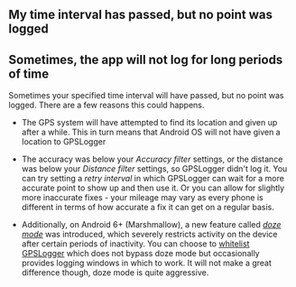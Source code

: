 ## My time interval has passed, but no point was logged 
## Sometimes, the app will not log for long periods of time

Sometimes your specified time interval will have passed, but no point was logged.  There are a few reasons this could happens. 

* The GPS system will have attempted to find its location and given up after a while. This in turn means that Android OS will not have given a location to GPSLogger

* The accuracy was below your *Accuracy filter* settings, or the distance was below your *Distance filter* settings, so GPSLogger didn't log it. You can try setting a *retry interval* in which GPSLogger can wait for a more accurate point to show up and then use it.  Or you can allow for slightly more inaccurate fixes - your mileage may vary as every phone is different in terms of how accurate a fix it can get on a regular basis. 

* Additionally, on Android 6+ (Marshmallow), a new feature called *[doze mode](http://lifehacker.com/how-android-doze-works-and-how-to-tweak-it-to-save-you-1785921957)* was introduced, which severely restricts activity on the device after certain periods of inactivity. You can choose to [whitelist GPSLogger](https://android.stackexchange.com/a/129075/14996) which does not bypass doze mode but occasionally provides logging windows in which to work. It will not make a great difference though, doze mode is quite aggressive.


